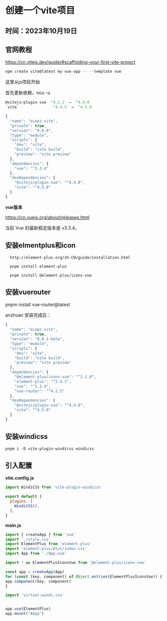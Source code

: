 # 创建一个vite项目
## 时间：2023年10月19日

## 官网教程

https://cn.vitejs.dev/guide/#scaffolding-your-first-vite-project

```js
npm create vite@latest my-vue-app -- --template vue
```

这里从js项目开始

首先更新依赖，ncu -u




```js
@vitejs/plugin-vue  ^4.2.3  →  ^4.4.0
 vite                ^4.4.5  →  ^4.5.0
 ```

```js
{
  "name": "aiops-vite",
  "private": true,
  "version": "0.0.0",
  "type": "module",
  "scripts": {
    "dev": "vite",
    "build": "vite build",
    "preview": "vite preview"
  },
  "dependencies": {
    "vue": "^3.3.4"
  },
  "devDependencies": {
    "@vitejs/plugin-vue": "^4.4.0",
    "vite": "^4.5.0"
  }
}
```

**vue版本**

https://cn.vuejs.org/about/releases.html


当前 Vue 的最新稳定版本是 v3.3.4。


## 安装elmentplus和icon

```
  http://element-plus.org/zh-CN/guide/installation.html

  pnpm install element-plus

  pnpm install @element-plus/icons-vue
```

## 安装vuerouter

pnpm install vue-router@latest

anzhuan
安装完成后：
```js
{
  "name": "aiops-vite",
  "private": true,
  "version": "0.0.1-beta",
  "type": "module",
  "scripts": {
    "dev": "vite",
    "build": "vite build",
    "preview": "vite preview"
  },
  "dependencies": {
    "@element-plus/icons-vue": "^2.1.0",
    "element-plus": "^2.4.1",
    "vue": "^3.3.4",
    "vue-router": "^4.2.5"
  },
  "devDependencies": {
    "@vitejs/plugin-vue": "^4.4.0",
    "vite": "^4.5.0"
  }
}
```
## 安装windicss

```pnpm i -D vite-plugin-windicss windicss```


## 引入配置

**vite.config.js**

```js
import WindiCSS from 'vite-plugin-windicss'

export default {
  plugins: [
    WindiCSS(),
  ],
}
```

**main.js**

```js
import { createApp } from 'vue'
import './style.css'
import ElementPlus from 'element-plus'
import 'element-plus/dist/index.css'
import App from './App.vue'

import * as ElementPlusIconsVue from '@element-plus/icons-vue'

const app = createApp(App)
for (const [key, component] of Object.entries(ElementPlusIconsVue)) {
app.component(key, component)
}

import 'virtual:windi.css'


app.use(ElementPlus)
app.mount('#app')
```

